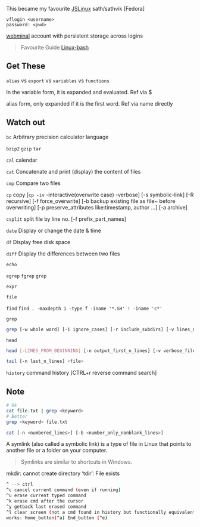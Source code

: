 This became my favourite  [JSLinux](https://bellard.org/jslinux/vm.html?cpu=riscv64&url=fedora33-riscv.cfg&mem=256) sath/sathvik  [Fedora]
```
vflogin <username>
password: <pwd>
```

[webminal](https://www.webminal.org/) account with persistent storage across logins

> Favourite Guide [Linux-bash](https://ss64.com/bash/)

## Get These

`alias` vs `export` vs `variables` vs `functions`

In the variable form, it is expanded and evaluated. Ref via $

alias form, only expanded if it is the first word. Ref via name directly

## Watch out

`bc`	Arbitrary precision calculator language

`bzip2` `gzip` `tar`

`cal` calendar

`cat` Concatenate and print (display) the content of files

`cmp` Compare two files

`cp` copy [`cp -iv` -interactive(overwrite case) -verbose] [-s symbolic-link] [-R recursive] [-f force_overwrite] [-b backup existing file as file~ before overwriting] [-p preserve_attributes like:timestamp, author ...] [-a archive]

`csplit` split file by line no. [-f prefix_part_names]

`date`	Display or change the date & time

`df`	Display free disk space

`diff`	Display the differences between two files

`echo`

`egrep` `fgrep`  `grep`

`expr`

`file`

`find` ```find . -maxdepth 1 -type f -iname '*.SH' ! -iname 'c*'```

`grep`
```bash
grep [-w whole word] [-i ignore_cases] [-r include_subdirs] [-v lines_not_contains] [-x exact_entire_line] [-l files] [-c count] [-B -A n linesBefore and After match] [-n line_no.] [-m n limit_match] <pattern> <files>
```


`head` 
```bash
head [-LINES_FROM_BEGINNING] [-n output_first_n_lines] [-v verbose_filename_header] <file>

tail [-n last_n_lines] <file>  
```

`history` command history [CTRL+r reverse command search]








## Note

```bash
# Ok
cat file.txt | grep <keyword> 
# Better
grep <keyword> file.txt
```

```bash
cat [-n <numbered_lines>] [-b <number_only_nonblank_lines>]
```

A symlink (also called a symbolic link) is a type of file in Linux that points to another file or a folder on your computer. 

> Symlinks are similar to shortcuts in Windows.

mkdir: cannot create directory ‘tdir’: File exists

```bash
^ --> ctrl
^c cancel current command (even if running)
^u erase current typed command
^k erase cmd after the cursor
^y getback last erased command
^l clear screen (not a cmd found in history but functionally equivalent to clear cmd)
works: Home_button(^a) End_button (^e)




